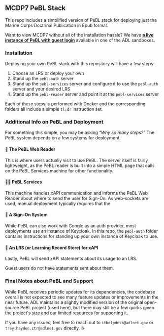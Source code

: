 ## MCDP7 PeBL Stack
This repo includes a simplified version of PeBL stack for deploying just the Marine Corps Doctrinal Publication in Epub format.

Want to view MCDP7 without all of the installation hassle?  We have **[a live instance of PeBL with guest login](https://pebl.castle.adlnet.gov)** available in one of the ADL sandboxes.

### Installation 
Deploying your own PeBL stack with this repository will have a few steps:

1. Choose an LRS or deploy your own
2. Stand up the `pebl-auth` server
3. Stand up the `pebl-services` server and configure it to use the `pebl-auth` server and your desired LRS
4. Stand up the `pebl-reader` server and point it at the `pebl-services` server

Each of these steps is performed with Docker and the corresponding folders all include a simple `tl;dr` instruction set.

### Additional Info on PeBL and Deployment
For something this simple, you may be asking *"Why so many steps?"*  The PeBL system depends on a few systems for deployment.

#### 📖 The PeBL Web Reader 
This is where users actually visit to use PeBL.  The server itself is fairly lightweight, as the PeBL reader is built into a simple HTML page that calls on the PeBL Services machine for other functionality.

#### 🐕‍🦺 PeBL Services
This machine handles xAPI communication and informs the PeBL Web Reader about where to send the user for Sign-On.  As web-sockets are used, manual deployment typically requires that the 

#### 🔑 A Sign-On System
While PeBL can also work with Google as an auth provider, most deployments use an instance of Keycloak.  In this repo, the `pebl-auth` folder contains instructions for standing up your own instance of Keycloak to use.

#### 📝 An LRS (or Learning Record Store) for xAPI 
Lastly, PeBL will send xAPI statements about its usage to an LRS. 

Guest users do not have statements sent about them.


### Final Notes about PeBL and Support
While PeBL receives periodic updates for its dependencies, the codebase overall is not expected to see many feature updates or improvements in the near future.  ADL maintains a slightly modified version of the original open-source PeBL project (used here), but there may still be a few quirks given the project's size and our limited resources for supporting it.

If you have any issues, feel free to reach out to `ithelpdesk@adlnet.gov` or `trey.hayden.ctr@adlnet.gov` directly. ☕
